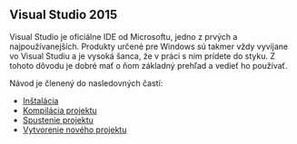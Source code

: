 ## Visual Studio 2015

Visual Studio je oficiálne IDE od Microsoftu, jedno z prvých a najpoužívanejších. Produkty určené pre Windows sú takmer vždy vyvíjane vo Visual Studiu a je vysoká šanca, že v práci s ním prídete do styku. Z tohoto dôvodu je dobré mať o ňom základný prehľad a vedieť ho používať.

Návod je členený do nasledovných častí:
- [Inštalácia](../visual-studio-2015/installation.md)
- [Kompilácia projektu](../visual-studio-2015/compilation.md)
- [Spustenie projektu](../visual-studio-2015/run.md)
- [Vytvorenie nového projektu](../visual-studio-2015/create.md)
